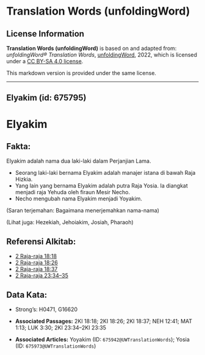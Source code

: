 # Translation Words (unfoldingWord)

## License Information

**Translation Words (unfoldingWord)** is based on and adapted from: _unfoldingWord® Translation Words_, [unfoldingWord](https://unfoldingword.org/utw), 2022, which is licensed under a [CC BY-SA 4.0 license](https://creativecommons.org/licenses/by-sa/4.0/legalcode.en).

This markdown version is provided under the same license.



--------------------------------

## Elyakim (id: 675795)

Elyakim
=======

Fakta:
------

Elyakim adalah nama dua laki\-laki dalam Perjanjian Lama.

* Seorang laki\-laki bernama Elyakim adalah manajer istana di bawah Raja Hizkia.
* Yang lain yang bernama Elyakim adalah putra Raja Yosia. Ia diangkat menjadi raja Yehuda oleh firaun Mesir Necho.
* Necho mengubah nama Elyakim menjadi Yoyakim.

(Saran terjemahan: Bagaimana menerjemahkan nama\-nama)

(Lihat juga: Hezekiah, Jehoiakim, Josiah, Pharaoh)

Referensi Alkitab:
------------------

* [2 Raja\-raja 18:18](https://ref.ly/2Kgs0:0)
* [2 Raja\-raja 18:26](https://ref.ly/2Kgs0:0)
* [2 Raja\-raja 18:37](https://ref.ly/2Kgs0:0)
* [2 Raja\-raja 23:34–35](https://ref.ly/2Kgs0:0)

Data Kata:
----------

* Strong’s: H0471, G16620

* **Associated Passages:** 2KI 18:18; 2KI 18:26; 2KI 18:37; NEH 12:41; MAT 1:13; LUK 3:30; 2KI 23:34–2KI 23:35
* **Associated Articles:** Yoyakim (ID: `675942@UWTranslationWords`); Yosia (ID: `675973@UWTranslationWords`)

